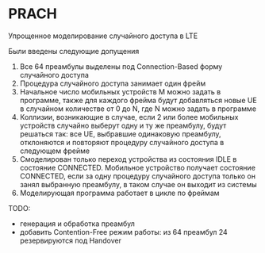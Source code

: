 
# PRACH 

Упрощенное моделирование случайного доступа в LTE

Были введены следующие допущения

1. Все 64 преамбулы выделены под Connection-Based форму случайного доступа
2. Процедура случайного доступа занимает один фрейм
3. Начальное число мобильных устройств M можно задать в программе, также для каждого фрейма будут добавляться новые UE в случайном количестве от 0 до N, где N можно задать в программе
4. Коллизии, возникающие в случае, если 2 или более мобильных устройств случайно выберут одну и ту же преамбулу, будут решаться так: все UE, выбравшие одинаковую преамбулу, отклоняются и повторяют процедуру случайного доступа в следующем фрейме
5. Смоделирован только переход устройства из состояния IDLE в состояние CONNECTED. Мобильное устройство получает состояние CONNECTED, если за одну процедуру случайного доступа только он занял выбранную преамбулу, в таком случае он выходит из системы
6. Моделирующая программа работает в цикле по фреймам

TODO:
- генерация и обработка преамбул
- добавить Contention-Free режим работы: из 64 преамбул 24 резервируются под Handover
